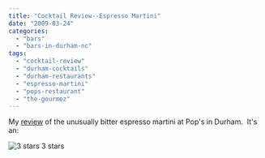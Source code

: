 ```yaml
---
title: "Cocktail Review--Espresso Martini"
date: "2009-03-24"
categories:
  - "bars"
  - "bars-in-durham-nc"
tags:
  - "cocktail-review"
  - "durham-cocktails"
  - "durham-restaurants"
  - "espresso-martini"
  - "pops-restaurant"
  - "the-gourmez"
---
```


My [review](http://www.thegourmez.com/gourmez/cocktails/review.php?id=20&type=) of the unusually bitter espresso martini at Pop's in Durham.  It's an:




<div class="caption">

![3 stars](http://s3.amazonaws.com/thegourmez-wpmedia/2009/02/rating_avocado1.gif "rating_avocado1") 3 stars</div>

